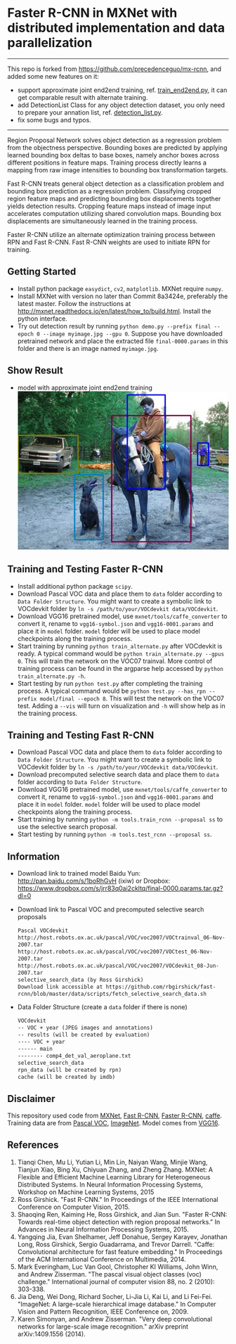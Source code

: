 # Faster R-CNN in MXNet with distributed implementation and data parallelization
-------------------------------------------------------------------

This repo is forked from https://github.com/precedenceguo/mx-rcnn, and added some new features on it:
* support approximate joint end2end training, ref. [train_end2end.py](train_end2end.py), it can  get comparable result with alternate training.
* add DetectionList Class for any object detection dataset, you only need to prepare your annation list, ref. [detection_list.py](helper/dataset/detection_list.py).
* fix some bugs and typos.

---------------------------------------------------------------------

Region Proposal Network solves object detection as a regression problem
from the objectness perspective. Bounding boxes are predicted by applying
learned bounding box deltas to base boxes, namely anchor boxes across
different positions in feature maps. Training process directly learns a
mapping from raw image intensities to bounding box transformation targets.

Fast R-CNN treats general object detection as a classification problem and
bounding box prediction as a regression problem. Classifying cropped region
feature maps and predicting bounding box displacements together yields
detection results. Cropping feature maps instead of image input accelerates
computation utilizing shared convolution maps. Bounding box displacements
are simultaneously learned in the training process.

Faster R-CNN utilize an alternate optimization training process between RPN
and Fast R-CNN. Fast R-CNN weights are used to initiate RPN for training.

## Getting Started
* Install python package `easydict`, `cv2`, `matplotlib`. MXNet require `numpy`.
* Install MXNet with version no later than Commit 8a3424e, preferably the latest master.
  Follow the instructions at http://mxnet.readthedocs.io/en/latest/how_to/build.html. Install the python interface.
* Try out detection result by running `python demo.py --prefix final --epoch 0 --image myimage.jpg --gpu 0`.
  Suppose you have downloaded pretrained network and place the extracted file `final-0000.params` in this folder and there is an image named `myimage.jpg`.

## Show Result
* model with approximate joint end2end training
  ![train approximate](./result.jpg)

## Training and Testing Faster R-CNN
* Install additional python package `scipy`.
* Download Pascal VOC data and place them to `data` folder according to `Data Folder Structure`.
  You might want to create a symbolic link to VOCdevkit folder by `ln -s /path/to/your/VOCdevkit data/VOCdevkit`.
* Download VGG16 pretrained model, use `mxnet/tools/caffe_converter` to convert it,
  rename to `vgg16-symbol.json` and `vgg16-0001.params` and place it in `model` folder.
  `model` folder will be used to place model checkpoints along the training process.
* Start training by running `python train_alternate.py` after VOCdevkit is ready.
  A typical command would be `python train_alternate.py --gpus 0`. This will train the network on the VOC07 trainval.
  More control of training process can be found in the argparse help accessed by `python train_alternate.py -h`.
* Start testing by run `python test.py` after completing the training process.
  A typical command would be `python test.py --has_rpn --prefix model/final --epoch 8`. This will test the network on the VOC07 test.
  Adding a `--vis` will turn on visualization and `-h` will show help as in the training process.

## Training and Testing Fast R-CNN
* Download Pascal VOC data and place them to `data` folder according to `Data Folder Structure`.
  You might want to create a symbolic link to VOCdevkit folder by `ln -s /path/to/your/VOCdevkit data/VOCdevkit`.
* Download precomputed selective search data and place them to `data` folder according to `Data Folder Structure`.
* Download VGG16 pretrained model, use `mxnet/tools/caffe_converter` to convert it,
  rename to `vgg16-symbol.json` and `vgg16-0001.params` and place it in `model` folder.
  `model` folder will be used to place model checkpoints along the training process.
* Start training by running `python -m tools.train_rcnn --proposal ss` to use the selective search proposal.
* Start testing by running `python -m tools.test_rcnn --proposal ss`.

## Information
* Download link to trained model
  Baidu Yun: http://pan.baidu.com/s/1boRhGvH (ixiw) or Dropbox: https://www.dropbox.com/s/jrr83q0ai2ckltq/final-0000.params.tar.gz?dl=0
* Download link to Pascal VOC and precomputed selective search proposals

  ```
  Pascal VOCdevkit
  http://host.robots.ox.ac.uk/pascal/VOC/voc2007/VOCtrainval_06-Nov-2007.tar
  http://host.robots.ox.ac.uk/pascal/VOC/voc2007/VOCtest_06-Nov-2007.tar
  http://host.robots.ox.ac.uk/pascal/VOC/voc2007/VOCdevkit_08-Jun-2007.tar
  selective_search_data (by Ross Girshick)
  Download link accessible at https://github.com/rbgirshick/fast-rcnn/blob/master/data/scripts/fetch_selective_search_data.sh
  ```

* Data Folder Structure (create a `data` folder if there is none)

  ```
  VOCdevkit
  -- VOC + year (JPEG images and annotations)
  -- results (will be created by evaluation)
  ---- VOC + year
  ------ main
  -------- comp4_det_val_aeroplane.txt
  selective_search_data
  rpn_data (will be created by rpn)
  cache (will be created by imdb)
  ```

## Disclaimer
This repository used code from [MXNet](https://github.com/dmlc/mxnet),
[Fast R-CNN](https://github.com/rbgirshick/fast-rcnn),
[Faster R-CNN](https://github.com/rbgirshick/py-faster-rcnn),
[caffe](https://github.com/BVLC/caffe). Training data are from
[Pascal VOC](http://host.robots.ox.ac.uk/pascal/VOC/),
[ImageNet](http://image-net.org/). Model comes from
[VGG16](http://www.robots.ox.ac.uk/~vgg/research/very_deep/).

## References
1. Tianqi Chen, Mu Li, Yutian Li, Min Lin, Naiyan Wang, Minjie Wang, Tianjun Xiao, Bing Xu, Chiyuan Zhang, and Zheng Zhang. MXNet: A Flexible and Efficient Machine Learning Library for Heterogeneous Distributed Systems. In Neural Information Processing Systems, Workshop on Machine Learning Systems, 2015
2. Ross Girshick. "Fast R-CNN." In Proceedings of the IEEE International Conference on Computer Vision, 2015.
3. Shaoqing Ren, Kaiming He, Ross Girshick, and Jian Sun. "Faster R-CNN: Towards real-time object detection with region proposal networks." In Advances in Neural Information Processing Systems, 2015.
4. Yangqing Jia, Evan Shelhamer, Jeff Donahue, Sergey Karayev, Jonathan Long, Ross Girshick, Sergio Guadarrama, and Trevor Darrell. "Caffe: Convolutional architecture for fast feature embedding." In Proceedings of the ACM International Conference on Multimedia, 2014.
5. Mark Everingham, Luc Van Gool, Christopher KI Williams, John Winn, and Andrew Zisserman. "The pascal visual object classes (voc) challenge." International journal of computer vision 88, no. 2 (2010): 303-338.
6. Jia Deng, Wei Dong, Richard Socher, Li-Jia Li, Kai Li, and Li Fei-Fei. "ImageNet: A large-scale hierarchical image database." In Computer Vision and Pattern Recognition, IEEE Conference on, 2009.
7. Karen Simonyan, and Andrew Zisserman. "Very deep convolutional networks for large-scale image recognition." arXiv preprint arXiv:1409.1556 (2014).
